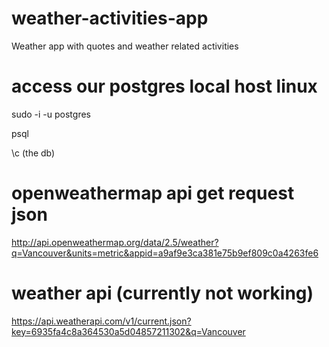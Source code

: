 # weather-activities-app
Weather app with quotes and weather related activities 

# access our postgres local host linux
sudo -i -u postgres

psql

\c (the db)

# openweathermap api get request json 
http://api.openweathermap.org/data/2.5/weather?q=Vancouver&units=metric&appid=a9af9e3ca381e75b9ef809c0a4263fe6


# weather api (currently not working)

https://api.weatherapi.com/v1/current.json?key=6935fa4c8a364530a5d04857211302&q=Vancouver